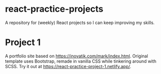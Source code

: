 # react-practice-projects
A repository for (weekly) React projects so I can keep improving my skills.

# Project 1
A portfolio site based on https://inovatik.com/mark/index.html. Original template uses Bootstrap, remade in vanilla CSS while tinkering around with SCSS.
Try it out at https://react-practice-project-1.netlify.app/.
